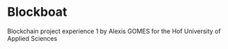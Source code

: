 # Blockboat
Blockchain project experience 1 by Alexis GOMES for the Hof University of Applied Sciences
